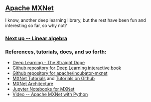 ## [Apache MXNet](http://mxnet.incubator.apache.org/)

I know, another deep learning library, but the rest have been fun and interesting so far, so why not?  

### [Next up -- Linear algebra](http://gluon.mxnet.io/chapter01_crashcourse/linear-algebra.html)  

### References, tutorials, docs, and so forth:
* [Deep Learning - The Straight Dope](http://gluon.mxnet.io/index.html)
* [Github repository for Deep Learning interactive book](https://github.com/zackchase/mxnet-the-straight-dope)
* [Github repository for apache/incubator-mxnet](https://github.com/apache/incubator-mxnet)
* [MXNet Tutorials](http://mxnet.incubator.apache.org/tutorials/index.html) and [Tutorials on Github](https://github.com/apache/incubator-mxnet/blob/master/docs/tutorials/index.md)
* [MXNet Architecture](http://mxnet.incubator.apache.org/architecture/index.html)  
* [Jupyter Notebooks for MXNet](https://github.com/jbnunn/MXNet-Notebooks)
* [Video -- Apache MXNet with Python](https://www.youtube.com/watch?v=kINQpQiee7g&t=650s&index=13&list=WL)
